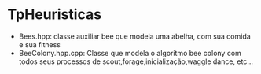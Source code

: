 # TpHeuristicas
- Bees.hpp: classe auxiliar bee que modela uma abelha, com sua comida e sua fitness
- BeeColony.hpp.cpp: Classe que modela o algoritmo bee colony com todos seus processos de scout,forage,inicialização,waggle dance, etc...
